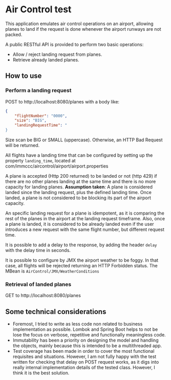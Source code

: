 # Air Control test

This application emulates air control operations on an airport, allowing
planes to land if the request is done whenever the airport runways are not
packed.

A public RESTful API is provided to perform two basic operations:
- Allow / reject landing request from planes.
- Retrieve already landed planes.  

## How to use

### Perform a landing request
POST to http://localhost:8080/planes with a body like:

```json
{
    "flightNumber": "0000",
    "size": "BIG",
    "landingRequestTime": "
}
```

Size scan be BIG or SMALL (uppercase). Otherwise, an HTTP Bad Request will be returned. 

All flights have a landing time that can be configured by setting up the property `landing_time`, located at com/immccc/aircontrol/airport/airport.properties

A plane is accepted (Http 200 returned) to be landed or not (http 429) if there are no other planes landing at the same time and there is no more capacity for landing planes. **Assumption taken**: A plane is considered landed since the landing request, plus the defined landing time. Once landed, a plane is not considered to be blocking its part of the airport capacity.   

An specific landing request for a plane is idempotent, as it is comparing the rest of the planes in the airport at the landing request timeframe. Also, once a plane is landed, it is considered to be already landed even if the user introduces a new request with the same flight number, but different request time.  

It is possible to add a delay to the response, by adding the header `delay` with the delay time in seconds.

It is possible to configure by JMX the airport weather to be foggy. In that case, all flights will be rejected returning an HTTP Forbidden status. The MBean is `AirControl/JMX/WeatherConditions`

### Retrieval of landed planes
GET to http://localhost:8080/planes

## Some technical considerations
- Foremost, I tried to write as less code non related to business implementation as possible. Lombok and Spring Boot helps to not be lose the focus on verbose, repetitive and functionally meaningless code.
- Immutability has been a priority on designing the model and handling the objects, mainly because this is intended to be a multithreaded app. 
- Test coverage has been made in order to cover the most functional requisites and situations. However, I am not fully happy with the test
written for checking that delay on POST request works, as it digs into really internal implementation details of the tested class. However, I think it is the best solution.

